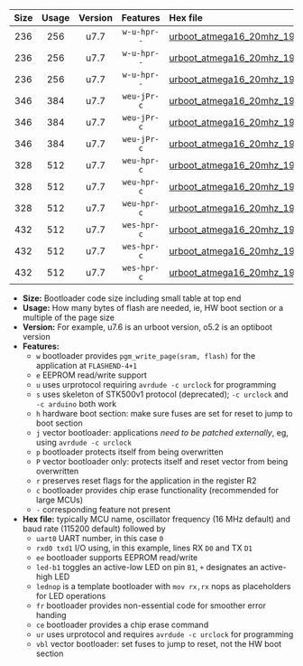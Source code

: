 |Size|Usage|Version|Features|Hex file|
|:-:|:-:|:-:|:-:|:--|
|236|256|u7.7|`w-u-hpr--`|[urboot_atmega16_20mhz_19200bps_uart0_rxd0_txd1_led+b0_fr_ur.hex](https://raw.githubusercontent.com/stefanrueger/urboot.hex/main/mcus/atmega16/fcpu_20mhz/19200_bps/urboot_atmega16_20mhz_19200bps_uart0_rxd0_txd1_led+b0_fr_ur.hex)|
|236|256|u7.7|`w-u-hpr--`|[urboot_atmega16_20mhz_19200bps_uart0_rxd0_txd1_led+b7_fr_ur.hex](https://raw.githubusercontent.com/stefanrueger/urboot.hex/main/mcus/atmega16/fcpu_20mhz/19200_bps/urboot_atmega16_20mhz_19200bps_uart0_rxd0_txd1_led+b7_fr_ur.hex)|
|236|256|u7.7|`w-u-hpr--`|[urboot_atmega16_20mhz_19200bps_uart0_rxd0_txd1_lednop_fr_ur.hex](https://raw.githubusercontent.com/stefanrueger/urboot.hex/main/mcus/atmega16/fcpu_20mhz/19200_bps/urboot_atmega16_20mhz_19200bps_uart0_rxd0_txd1_lednop_fr_ur.hex)|
|346|384|u7.7|`weu-jPr-c`|[urboot_atmega16_20mhz_19200bps_uart0_rxd0_txd1_ee_led+b0_fr_ce_ur_vbl.hex](https://raw.githubusercontent.com/stefanrueger/urboot.hex/main/mcus/atmega16/fcpu_20mhz/19200_bps/urboot_atmega16_20mhz_19200bps_uart0_rxd0_txd1_ee_led+b0_fr_ce_ur_vbl.hex)|
|346|384|u7.7|`weu-jPr-c`|[urboot_atmega16_20mhz_19200bps_uart0_rxd0_txd1_ee_led+b7_fr_ce_ur_vbl.hex](https://raw.githubusercontent.com/stefanrueger/urboot.hex/main/mcus/atmega16/fcpu_20mhz/19200_bps/urboot_atmega16_20mhz_19200bps_uart0_rxd0_txd1_ee_led+b7_fr_ce_ur_vbl.hex)|
|346|384|u7.7|`weu-jPr-c`|[urboot_atmega16_20mhz_19200bps_uart0_rxd0_txd1_ee_lednop_fr_ce_ur_vbl.hex](https://raw.githubusercontent.com/stefanrueger/urboot.hex/main/mcus/atmega16/fcpu_20mhz/19200_bps/urboot_atmega16_20mhz_19200bps_uart0_rxd0_txd1_ee_lednop_fr_ce_ur_vbl.hex)|
|328|512|u7.7|`weu-hpr-c`|[urboot_atmega16_20mhz_19200bps_uart0_rxd0_txd1_ee_led+b0_fr_ce_ur.hex](https://raw.githubusercontent.com/stefanrueger/urboot.hex/main/mcus/atmega16/fcpu_20mhz/19200_bps/urboot_atmega16_20mhz_19200bps_uart0_rxd0_txd1_ee_led+b0_fr_ce_ur.hex)|
|328|512|u7.7|`weu-hpr-c`|[urboot_atmega16_20mhz_19200bps_uart0_rxd0_txd1_ee_led+b7_fr_ce_ur.hex](https://raw.githubusercontent.com/stefanrueger/urboot.hex/main/mcus/atmega16/fcpu_20mhz/19200_bps/urboot_atmega16_20mhz_19200bps_uart0_rxd0_txd1_ee_led+b7_fr_ce_ur.hex)|
|328|512|u7.7|`weu-hpr-c`|[urboot_atmega16_20mhz_19200bps_uart0_rxd0_txd1_ee_lednop_fr_ce_ur.hex](https://raw.githubusercontent.com/stefanrueger/urboot.hex/main/mcus/atmega16/fcpu_20mhz/19200_bps/urboot_atmega16_20mhz_19200bps_uart0_rxd0_txd1_ee_lednop_fr_ce_ur.hex)|
|432|512|u7.7|`wes-hpr-c`|[urboot_atmega16_20mhz_19200bps_uart0_rxd0_txd1_ee_led+b0_fr_ce.hex](https://raw.githubusercontent.com/stefanrueger/urboot.hex/main/mcus/atmega16/fcpu_20mhz/19200_bps/urboot_atmega16_20mhz_19200bps_uart0_rxd0_txd1_ee_led+b0_fr_ce.hex)|
|432|512|u7.7|`wes-hpr-c`|[urboot_atmega16_20mhz_19200bps_uart0_rxd0_txd1_ee_led+b7_fr_ce.hex](https://raw.githubusercontent.com/stefanrueger/urboot.hex/main/mcus/atmega16/fcpu_20mhz/19200_bps/urboot_atmega16_20mhz_19200bps_uart0_rxd0_txd1_ee_led+b7_fr_ce.hex)|
|432|512|u7.7|`wes-hpr-c`|[urboot_atmega16_20mhz_19200bps_uart0_rxd0_txd1_ee_lednop_fr_ce.hex](https://raw.githubusercontent.com/stefanrueger/urboot.hex/main/mcus/atmega16/fcpu_20mhz/19200_bps/urboot_atmega16_20mhz_19200bps_uart0_rxd0_txd1_ee_lednop_fr_ce.hex)|

- **Size:** Bootloader code size including small table at top end
- **Usage:** How many bytes of flash are needed, ie, HW boot section or a multiple of the page size
- **Version:** For example, u7.6 is an urboot version, o5.2 is an optiboot version
- **Features:**
  + `w` bootloader provides `pgm_write_page(sram, flash)` for the application at `FLASHEND-4+1`
  + `e` EEPROM read/write support
  + `u` uses urprotocol requiring `avrdude -c urclock` for programming
  + `s` uses skeleton of STK500v1 protocol (deprecated); `-c urclock` and `-c arduino` both work
  + `h` hardware boot section: make sure fuses are set for reset to jump to boot section
  + `j` vector bootloader: applications *need to be patched externally*, eg, using `avrdude -c urclock`
  + `p` bootloader protects itself from being overwritten
  + `P` vector bootloader only: protects itself and reset vector from being overwritten
  + `r` preserves reset flags for the application in the register R2
  + `c` bootloader provides chip erase functionality (recommended for large MCUs)
  + `-` corresponding feature not present
- **Hex file:** typically MCU name, oscillator frequency (16 MHz default) and baud rate (115200 default) followed by
  + `uart0` UART number, in this case `0`
  + `rxd0 txd1` I/O using, in this example, lines RX `D0` and TX `D1`
  + `ee` bootloader supports EEPROM read/write
  + `led-b1` toggles an active-low LED on pin `B1`, `+` designates an active-high LED
  + `lednop` is a template bootloader with `mov rx,rx` nops as placeholders for LED operations
  + `fr` bootloader provides non-essential code for smoother error handing
  + `ce` bootloader provides a chip erase command
  + `ur` uses urprotocol and requires `avrdude -c urclock` for programming
  + `vbl` vector bootloader: set fuses to jump to reset, not the HW boot section
